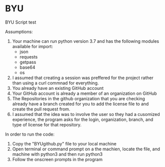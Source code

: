 # BYU
BYU Script test

Assumptions:
1) Your machine can run python version 3.7 and has the following modules available for import:
      - json
      - requests
      - getpass
      - base64
      - os
2) I assumed that creating a session was preffered for the project rather than using a curl commnad for everything. 
2) You already have an existing GitHub account
3) Your GitHub account is already a member of an organization on GitHub
4) The Repositories in the github organization that you are checking already have a branch created for you to add the license file to and create the pull request from.
5) I assumed that the idea was to involve the user so they had a cusomized experience, the program asks for the login, organization, branch, and type of license for that repository.

In order to run the code: 
1) Copy the "BYUgithub.py" file to your local machine
2) Open terminal or command prompt on a the machien, locate the file, and machine with python3 and then run python3 
3) Follow the onscreen prompts in the program

